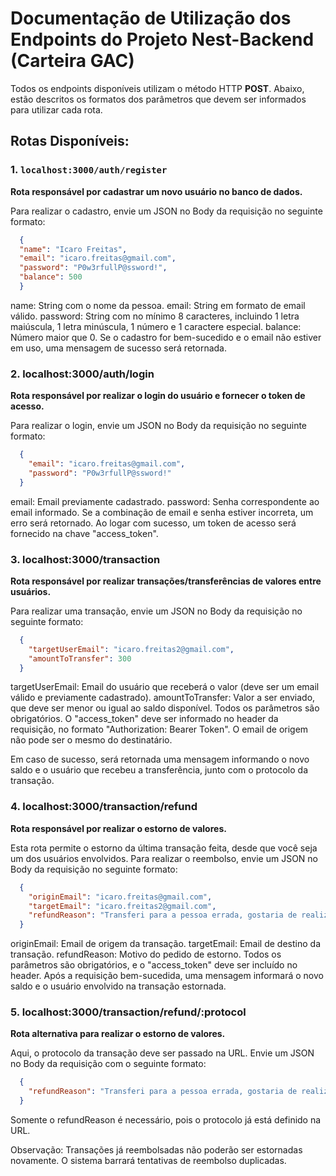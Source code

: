 # Documentação de Utilização dos Endpoints do Projeto Nest-Backend (Carteira GAC)

Todos os endpoints disponíveis utilizam o método HTTP **POST**. Abaixo, estão descritos os formatos dos parâmetros que devem ser informados para utilizar cada rota.

## Rotas Disponíveis:

### 1. `localhost:3000/auth/register`
**Rota responsável por cadastrar um novo usuário no banco de dados.**

Para realizar o cadastro, envie um JSON no Body da requisição no seguinte formato:

```json
  {
  "name": "Icaro Freitas",
  "email": "icaro.freitas@gmail.com",
  "password": "P0w3rfullP@ssword!",
  "balance": 500
  }
```
name: String com o nome da pessoa.
email: String em formato de email válido.
password: String com no mínimo 8 caracteres, incluindo 1 letra maiúscula, 1 letra minúscula, 1 número e 1 caractere especial.
balance: Número maior que 0.
Se o cadastro for bem-sucedido e o email não estiver em uso, uma mensagem de sucesso será retornada.

### 2. localhost:3000/auth/login
**Rota responsável por realizar o login do usuário e fornecer o token de acesso.**

Para realizar o login, envie um JSON no Body da requisição no seguinte formato:

```json
  {
    "email": "icaro.freitas@gmail.com",
    "password": "P0w3rfullP@ssword!"
  }
```
email: Email previamente cadastrado.
password: Senha correspondente ao email informado.
Se a combinação de email e senha estiver incorreta, um erro será retornado. Ao logar com sucesso, um token de acesso será fornecido na chave "access_token".

### 3. localhost:3000/transaction
**Rota responsável por realizar transações/transferências de valores entre usuários.**

Para realizar uma transação, envie um JSON no Body da requisição no seguinte formato:

```json
  {
    "targetUserEmail": "icaro.freitas2@gmail.com",
    "amountToTransfer": 300
  }
```
targetUserEmail: Email do usuário que receberá o valor (deve ser um email válido e previamente cadastrado).
amountToTransfer: Valor a ser enviado, que deve ser menor ou igual ao saldo disponível.
Todos os parâmetros são obrigatórios. O "access_token" deve ser informado no header da requisição, no formato "Authorization: Bearer Token". O email de origem não pode ser o mesmo do destinatário.

Em caso de sucesso, será retornada uma mensagem informando o novo saldo e o usuário que recebeu a transferência, junto com o protocolo da transação.

### 4. localhost:3000/transaction/refund
**Rota responsável por realizar o estorno de valores.**

Esta rota permite o estorno da última transação feita, desde que você seja um dos usuários envolvidos. Para realizar o reembolso, envie um JSON no Body da requisição no seguinte formato:

```json
  {
    "originEmail": "icaro.freitas@gmail.com",
    "targetEmail": "icaro.freitas2@gmail.com",
    "refundReason": "Transferi para a pessoa errada, gostaria de realizar o reembolso."
  }
```
originEmail: Email de origem da transação.
targetEmail: Email de destino da transação.
refundReason: Motivo do pedido de estorno.
Todos os parâmetros são obrigatórios, e o "access_token" deve ser incluído no header. Após a requisição bem-sucedida, uma mensagem informará o novo saldo e o usuário envolvido na transação estornada.

### 5. localhost:3000/transaction/refund/:protocol
**Rota alternativa para realizar o estorno de valores.**

Aqui, o protocolo da transação deve ser passado na URL. Envie um JSON no Body da requisição com o seguinte formato:

```json
  {
    "refundReason": "Transferi para a pessoa errada, gostaria de realizar o reembolso."
  }
```
Somente o refundReason é necessário, pois o protocolo já está definido na URL.

Observação: Transações já reembolsadas não poderão ser estornadas novamente. O sistema barrará tentativas de reembolso duplicadas.